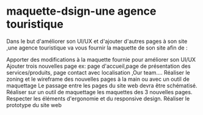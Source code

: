 # maquette-dsign-une agence touristique 


Dans le but d'améliorer son UI/UX et d'ajouter d'autres pages à son site ,une agence touristique va vous fournir la maquette de son site afin de :

Apporter des modifications à la maquette fournie pour améliorer son UI/UX
Ajouter trois nouvelles page ex: page d'accueil,page de présentation des services/produits, page contact avec localisation ,Our team….
Réaliser le zoning et le wireframe des nouvelles pages à la main ou avec un outil de maquettage Le passage entre les pages du site web devra être schématisé.
Réaliser sur un outil de maquettage les maquettes des 3 nouvelles pages.
Respecter les éléments d'ergonomie et du responsive design.
Réaliser le prototype du site web
